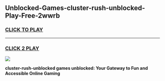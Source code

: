 
## Unblocked-Games-cluster-rush-unblocked-Play-Free-2wwrb
<h3>
<a href="https://premium76.site?title=cluster-rush-unblocked&ref=18A1">CLICK TO PLAY</a></h3>
<hr>

<h3>
<a href="https://premium76.site?title=cluster-rush-unblocked&ref=18A1">CLICK 2 PLAY</a>
  
</h3>

<a href="https://premium76.site?title=cluster-rush-unblocked&ref=18A1"><img src="https://clearcache.store/games.png"></a>


**cluster-rush-unblocked games unblocked: Your Gateway to Fun and Accessible Online Gaming**

